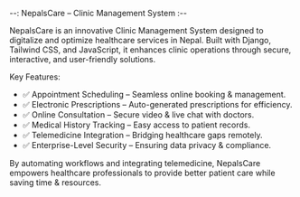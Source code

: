 --:  NepalsCare – Clinic Management System  :--

NepalsCare is an innovative Clinic Management System designed to digitalize and optimize healthcare services in Nepal. Built with Django, Tailwind CSS, and JavaScript, it enhances clinic operations through secure, interactive, and user-friendly solutions.

Key Features:

- ✅ Appointment Scheduling – Seamless online booking & management.
- ✅ Electronic Prescriptions – Auto-generated prescriptions for efficiency.
- ✅ Online Consultation – Secure video & live chat with doctors.
- ✅ Medical History Tracking – Easy access to patient records.
- ✅ Telemedicine Integration – Bridging healthcare gaps remotely.
- ✅ Enterprise-Level Security – Ensuring data privacy & compliance.

By automating workflows and integrating telemedicine, NepalsCare empowers healthcare professionals to provide better patient care while saving time & resources.
